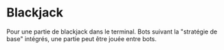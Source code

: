 # Blackjack
Pour une partie de blackjack dans le terminal.
Bots suivant la "stratégie de base" intégrés, une partie peut être jouée entre bots.
